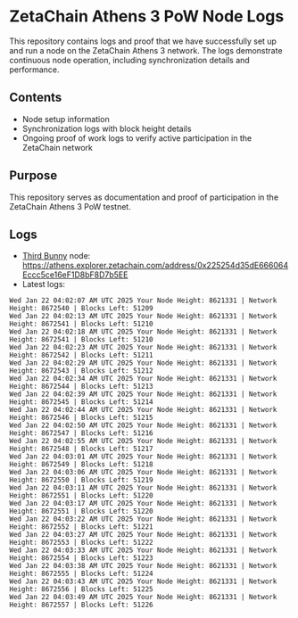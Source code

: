 # ZetaChain Athens 3 PoW Node Logs
This repository contains logs and proof that we have successfully set up and run a node on the ZetaChain Athens 3 network. The logs demonstrate continuous node operation, including synchronization details and performance.

## Contents
- Node setup information
- Synchronization logs with block height details
- Ongoing proof of work logs to verify active participation in the ZetaChain network

## Purpose
This repository serves as documentation and proof of participation in the ZetaChain Athens 3 PoW testnet.

## Logs

- [Third Bunny](https://thirdbunny.xyz/) node: https://athens.explorer.zetachain.com/address/0x225254d35dE666064Eccc5ce16eF1D8bF8D7b5EE
- Latest logs:
```
Wed Jan 22 04:02:07 AM UTC 2025 Your Node Height: 8621331 | Network Height: 8672540 | Blocks Left: 51209
Wed Jan 22 04:02:13 AM UTC 2025 Your Node Height: 8621331 | Network Height: 8672541 | Blocks Left: 51210
Wed Jan 22 04:02:18 AM UTC 2025 Your Node Height: 8621331 | Network Height: 8672541 | Blocks Left: 51210
Wed Jan 22 04:02:23 AM UTC 2025 Your Node Height: 8621331 | Network Height: 8672542 | Blocks Left: 51211
Wed Jan 22 04:02:29 AM UTC 2025 Your Node Height: 8621331 | Network Height: 8672543 | Blocks Left: 51212
Wed Jan 22 04:02:34 AM UTC 2025 Your Node Height: 8621331 | Network Height: 8672544 | Blocks Left: 51213
Wed Jan 22 04:02:39 AM UTC 2025 Your Node Height: 8621331 | Network Height: 8672545 | Blocks Left: 51214
Wed Jan 22 04:02:44 AM UTC 2025 Your Node Height: 8621331 | Network Height: 8672546 | Blocks Left: 51215
Wed Jan 22 04:02:50 AM UTC 2025 Your Node Height: 8621331 | Network Height: 8672547 | Blocks Left: 51216
Wed Jan 22 04:02:55 AM UTC 2025 Your Node Height: 8621331 | Network Height: 8672548 | Blocks Left: 51217
Wed Jan 22 04:03:01 AM UTC 2025 Your Node Height: 8621331 | Network Height: 8672549 | Blocks Left: 51218
Wed Jan 22 04:03:06 AM UTC 2025 Your Node Height: 8621331 | Network Height: 8672550 | Blocks Left: 51219
Wed Jan 22 04:03:11 AM UTC 2025 Your Node Height: 8621331 | Network Height: 8672551 | Blocks Left: 51220
Wed Jan 22 04:03:17 AM UTC 2025 Your Node Height: 8621331 | Network Height: 8672551 | Blocks Left: 51220
Wed Jan 22 04:03:22 AM UTC 2025 Your Node Height: 8621331 | Network Height: 8672552 | Blocks Left: 51221
Wed Jan 22 04:03:27 AM UTC 2025 Your Node Height: 8621331 | Network Height: 8672553 | Blocks Left: 51222
Wed Jan 22 04:03:33 AM UTC 2025 Your Node Height: 8621331 | Network Height: 8672554 | Blocks Left: 51223
Wed Jan 22 04:03:38 AM UTC 2025 Your Node Height: 8621331 | Network Height: 8672555 | Blocks Left: 51224
Wed Jan 22 04:03:43 AM UTC 2025 Your Node Height: 8621331 | Network Height: 8672556 | Blocks Left: 51225
Wed Jan 22 04:03:49 AM UTC 2025 Your Node Height: 8621331 | Network Height: 8672557 | Blocks Left: 51226
```
